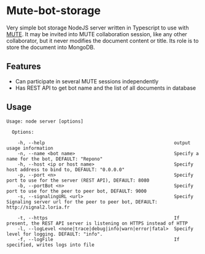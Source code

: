 # Mute-bot-storage

Very simple bot storage NodeJS server written in Typescript to use with [MUTE](https://github.com/coast-team/mute). It may be invited into MUTE collaboration session, like any other collaborator, but it never modifies the document content or title. Its role is to store the document into MongoDB.

## Features

- Can participate in several MUTE sessions independently
- Has REST API to get bot name and the list of all documents in database

## Usage

```shell
Usage: node server [options]

  Options:

    -h, --help                                               output usage information
    -n, --name <bot name>                                    Specify a name for the bot, DEFAULT: "Repono"
    -h, --host <ip or host name>                             Specify host address to bind to, DEFAULT: "0.0.0.0"
    -p, --port <n>                                           Specify port to use for the server (REST API), DEFAULT: 8080
    -b, --portBot <n>                                        Specify port to use for the peer to peer bot, DEFAULT: 9000
    -s, --signalingURL <url>                                 Specify Signaling server url for the peer to peer bot, DEFAULT: http://signal2.loria.fr

    -t, --https                                              If present, the REST API server is listening on HTTPS instead of HTTP
    -l, --logLevel <none|trace|debug|info|warn|error|fatal>  Specify level for logging. DEFAULT: "info".
    -f, --logFile                                            If specified, writes logs into file
```
